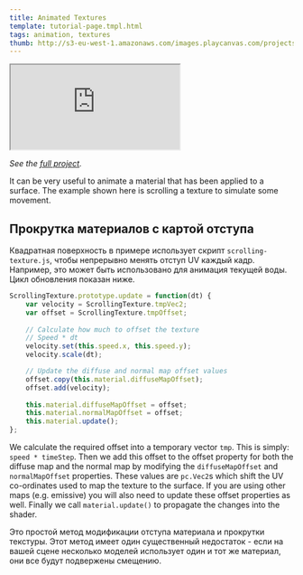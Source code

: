 ```yaml
---
title: Animated Textures
template: tutorial-page.tmpl.html
tags: animation, textures
thumb: http://s3-eu-west-1.amazonaws.com/images.playcanvas.com/projects/12/405882/831708-image-75.jpg
---
```


<iframe src="https://playcanv.as/p/BM93v05L/"></iframe>

*See the [full project][1].*

It can be very useful to animate a material that has been applied to a surface. The example shown here is scrolling a texture to simulate some movement.

## Прокрутка материалов с картой отступа

Квадратная поверхность в примере использует скрипт `scrolling-texture.js`, чтобы непрерывно менять отступ UV каждый кадр. Например, это может быть использовано для анимация текущей воды. Цикл обновления показан ниже.

```javascript
ScrollingTexture.prototype.update = function(dt) {
    var velocity = ScrollingTexture.tmpVec2;
    var offset = ScrollingTexture.tmpOffset;
    
    // Calculate how much to offset the texture
    // Speed * dt
    velocity.set(this.speed.x, this.speed.y);
    velocity.scale(dt);

    // Update the diffuse and normal map offset values
    offset.copy(this.material.diffuseMapOffset);
    offset.add(velocity);
    
    this.material.diffuseMapOffset = offset;
    this.material.normalMapOffset = offset;
    this.material.update();
};
```

We calculate the required offset into a temporary vector `tmp`. This is simply: `speed * timeStep`. Then we add this offset to the offset property for both the diffuse map and the normal map by modifying the `diffuseMapOffset` and `normalMapOffset` properties. These values are `pc.Vec2`s which shift the UV co-ordinates used to map the texture to the surface. If you are using other maps (e.g. emissive) you will also need to update these offset properties as well. Finally we call `material.update()` to propagate the changes into the shader.

Это простой метод модификации отступа материала и прокрутки текстуры. Этот метод имеет один существенный недостаток - если на вашей сцене несколько моделей использует один и тот же материал, они все будут подвержены смещению.

[1]: https://playcanvas.com/project/405882
[2]: /images/tutorials/intermediate/animated-textures/coin-rotate.png


